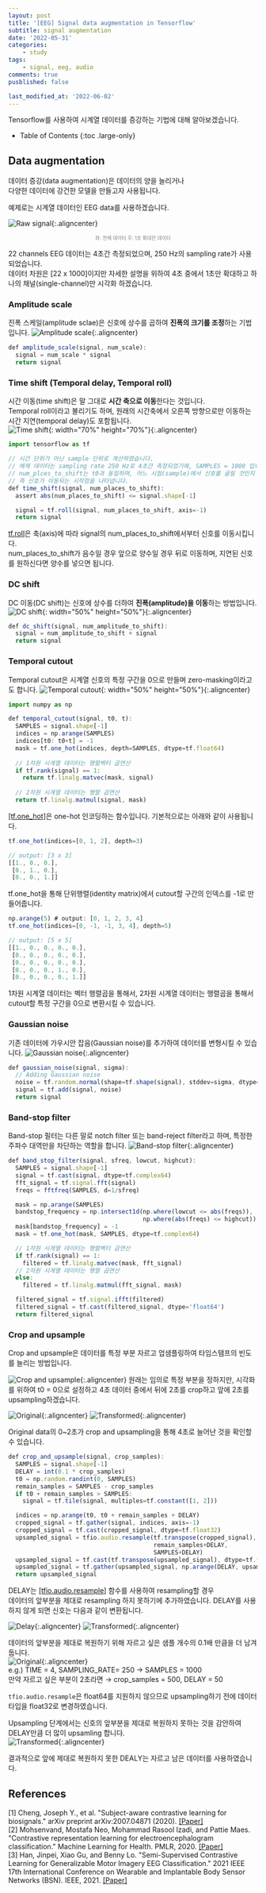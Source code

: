 ```yaml
---
layout: post
title: '[EEG] Signal data augmentation in Tensorflow'
subtitle: signal augmentation
date: '2022-05-31'
categories:
    - study
tags:
    - signal, eeg, audio
comments: true
pusblished: false

last_modified_at: '2022-06-02'
---
```


Tensorflow를 사용하여 시계열 데이터를 증강하는 기법에 대해 알아보겠습니다.

- Table of Contents
{:toc .large-only}

## Data augmentation
데이터 증강(data augmentation)은 데이터의 양을 늘리거나    
다양한 데이터에 강건한 모델을 만들고자 사용됩니다.

예제로는 시계열 데이터인 EEG data를 사용하겠습니다.   

![Raw signal](https://github.com/HayoonSong/Images-for-Github-Pages/blob/main/study/eeg/2022-06-01-augmentation/raw_signal.jpg?raw=true){:.aligncenter}
<center><span style="color:gray; font-size:70%">좌: 전체 데이터 우: 1초 확대한 데이터</span></center>   

22 channels EEG 데이터는 4초간 측정되었으며, 250 Hz의 sampling rate가 사용되었습니다.   
데이터 차원은 [22 x 1000]이지만 자세한 설명을 위하여 
4초 중에서 1초만 확대하고 하나의 채널(single-channel)만 시각화 하겠습니다.

### Amplitude scale

진폭 스케일(amplitude sclae)은 신호에 상수를 곱하여 **진폭의 크기를 조정**하는 기법입니다.
![Amplitude scale](https://github.com/HayoonSong/Images-for-Github-Pages/blob/main/study/eeg/2022-06-01-augmentation/amplitude_scale.png?raw=true){:.aligncenter}

~~~js
def amplitude_scale(signal, num_scale):
  signal = num_scale * signal
  return signal
~~~

### Time shift (Temporal delay, Temporal roll)

시간 이동(time shift)은 말 그대로 **시간 축으로 이동**한다는 것입니다.   
Temporal roll이라고 불리기도 하며, 원래의 시간축에서 오른쪽 방향으로만 이동하는   
시간 지연(temporal delay)도 포함됩니다.   
![Time shift](https://github.com/HayoonSong/Images-for-Github-Pages/blob/main/study/eeg/2022-06-01-augmentation/time_shift.png?raw=true){: width="70%" height="70%"}{:.aligncenter}  

~~~js
import tensorflow as tf

// 시간 단위가 아닌 sample 단위로 계산하였습니다.
// 예제 데이터는 sampling rate 250 Hz로 4초간 측정되었기에, SAMPLES = 1000 입니다.
// num_plces_to_shift는 t0과 동일하며, 어느 시점(sample)에서 신호를 굴릴 것인지
// 즉 신호가 이동되는 시작점을 나타냅니다.
def time_shift(signal, num_places_to_shift):
  assert abs(num_places_to_shift) <= signal.shape[-1]

  signal = tf.roll(signal, num_places_to_shift, axis=-1)
  return signal
~~~

[tf.roll](#https://www.tensorflow.org/api_docs/python/tf/roll)은 축(axis)에 따라 signal의 num_places_to_shift에서부터 신호를 이동시킵니다.   
num_places_to_shift가 음수일 경우 앞으로 양수일 경우 뒤로 이동하며, 지연된 신호를 원하신다면 양수를 넣으면 됩니다.

### DC shift

DC 이동(DC shift)는 신호에 상수를 더하여 **진폭(amplitude)을 이동**하는 방법입니다.
![DC shift](https://github.com/HayoonSong/Images-for-Github-Pages/blob/main/study/eeg/2022-06-01-augmentation/dc_shift.png?raw=true){: width="50%" height="50%"}{:.aligncenter}  

~~~js
def dc_shift(signal, num_amplitude_to_shift):
  signal = num_amplitude_to_shift + signal
  return signal
~~~

### Temporal cutout

Temporal cutout은 시계열 신호의 특정 구간을 0으로 만들며 zero-masking이라고도 합니다.
![Temporal cutout](https://github.com/HayoonSong/Images-for-Github-Pages/blob/main/study/eeg/2022-06-01-augmentation/temporal_cutout.png?raw=true){: width="50%" height="50%"}{:.aligncenter}  

~~~js
import numpy as np

def temporal_cutout(signal, t0, t):
  SAMPLES = signal.shape[-1]
  indices = np.arange(SAMPLES)
  indices[t0: t0+t] = -1
  mask = tf.one_hot(indices, depth=SAMPLES, dtype=tf.float64)
  
  // 1차원 시계열 데이터는 행렬벡터 곱연산
  if tf.rank(signal) == 1:
    return tf.linalg.matvec(mask, signal)
  
  // 2차원 시계열 데이터는 행렬 곱연산
  return tf.linalg.matmul(signal, mask)
~~~

[[tf.one_hot]](#https://www.tensorflow.org/api_docs/python/tf/one_hot)은 one-hot 인코딩하는 함수입니다.
기본적으로는 아래와 같이 사용됩니다.

~~~js
tf.one_hot(indices=[0, 1, 2], depth=3)

// output: [3 x 3]
[[1., 0., 0.],
 [0., 1., 0.],
 [0., 0., 1.]]
~~~

tf.one_hot을 통해 단위행렬(identity matrix)에서 cutout할 구간의 인덱스를 -1로 만들어줍니다.

~~~js
np.arange(5) # output: [0, 1, 2, 3, 4]
tf.one_hot(indices=[0, -1, -1, 3, 4], depth=5)

// output: [5 x 5]
[[1., 0., 0., 0., 0.],
 [0., 0., 0., 0., 0.],
 [0., 0., 0., 0., 0.],
 [0., 0., 0., 1., 0.],
 [0., 0., 0., 0., 1.]]
~~~

1차원 시계열 데이터는 벡터 행렬곱을 통해서, 2차원 시계열 데이터는 행렬곱을 통해서
cutout할 특정 구간을 0으로 변환시킬 수 있습니다.

### Gaussian noise

기존 데이터에 가우시안 잡음(Gaussian noise)를 추가하여 데이터를 변형시킬 수 있습니다.
![Gaussian noise](https://github.com/HayoonSong/Images-for-Github-Pages/blob/main/study/eeg/2022-06-01-augmentation/gaussian_noise.png?raw=true){:.aligncenter}

~~~js
def gaussian_noise(signal, sigma):
  // Adding Gaussian noise
  noise = tf.random.normal(shape=tf.shape(signal), stddev=sigma, dtype=signal.dtype)
  signal = tf.add(signal, noise)
  return signal
~~~

### Band-stop filter

Band-stop 필터는 다른 말로 notch filter 또는 band-reject filter라고 하며, 특정한 주파수 대역만을 차단하는 역할을 합니다.
![Band-stop filter](https://github.com/HayoonSong/Images-for-Github-Pages/blob/main/study/eeg/2022-06-01-augmentation/bandstop_filter.png?raw=true){:.aligncenter}

~~~js
def band_stop_filter(signal, sfreq, lowcut, highcut):
  SAMPLES = signal.shape[-1]
  signal = tf.cast(signal, dtype=tf.complex64)
  fft_signal = tf.signal.fft(signal)
  freqs = fftfreq(SAMPLES, d=1/sfreq)

  mask = np.arange(SAMPLES)
  bandstop_frequency = np.intersect1d(np.where(lowcut <= abs(freqs)),
                                      np.where(abs(freqs) <= highcut))
  mask[bandstop_frequency] = -1
  mask = tf.one_hot(mask, SAMPLES, dtype=tf.complex64)

  // 1차원 시계열 데이터는 행렬벡터 곱연산
  if tf.rank(signal) == 1:
    filtered = tf.linalg.matvec(mask, fft_signal)
  // 2차원 시계열 데이터는 행렬 곱연산
  else:
    filtered = tf.linalg.matmul(fft_signal, mask)

  filtered_signal = tf.signal.ifft(filtered)
  filtered_signal = tf.cast(filtered_signal, dtype='float64')
  return filtered_signal
~~~


### Crop and upsample

Crop and upsample은 데이터를 특정 부분 자르고 업샘플링하여 타임스탬프의 빈도를 늘리는 방법입니다.

![Crop and upsample](https://github.com/HayoonSong/Images-for-Github-Pages/blob/main/study/eeg/2022-06-01-augmentation/crop_upsample.png?raw=true){:.aligncenter}
원래는 임의로 특정 부분을 정하지만, 시각화를 위하여 t0 = 0으로 설정하고 4초 데이터 중에서 뒤에 2초를 crop하고 앞에 2초를 upsampling하겠습니다.

![Original](https://github.com/HayoonSong/Images-for-Github-Pages/blob/main/study/eeg/2022-06-01-augmentation/crop_upsample_original.png?raw=true){:.aligncenter}
![Transformed](https://github.com/HayoonSong/Images-for-Github-Pages/blob/main/study/eeg/2022-06-01-augmentation/crop_upsample_transformed.png?raw=true){:.aligncenter}

Original data의 0~2초가 crop and upsampling을 통해 4초로 늘어난 것을 확인할 수 있습니다.

~~~js
def crop_and_upsample(signal, crop_samples):
  SAMPLES = signal.shape[-1]
  DELAY = int(0.1 * crop_samples)
  t0 = np.random.randint(0, SAMPLES)
  remain_samples = SAMPLES - crop_samples
  if t0 + remain_samples > SAMPLES:
    signal = tf.tile(signal, multiples=tf.constant([1, 2]))

  indices = np.arange(t0, t0 + remain_samples + DELAY)
  cropped_signal = tf.gather(signal, indices, axis=-1)
  cropped_signal = tf.cast(cropped_signal, dtype=tf.float32)
  upsampled_signal = tfio.audio.resample(tf.transpose(cropped_signal),
                                         remain_samples+DELAY,
                                         SAMPLES+DELAY)
  upsampled_signal = tf.cast(tf.transpose(upsampled_signal), dtype=tf.float64)
  upsampled_signal = tf.gather(upsampled_signal, np.arange(DELAY, upsampled_signal.shape[-1]), axis=-1)
  return upsampled_signal
~~~

DELAY는 [[tfio.audio.resample]](#https://www.tensorflow.org/io/api_docs/python/tfio/audio/resample) 함수를 사용하여 resampling할 경우    
데이터의 앞부분을 제대로 resampling 하지 못하기에 추가하였습니다.
DELAY를 사용하지 않게 되면 신호는 다음과 같이 변환됩니다.

![Delay](https://github.com/HayoonSong/Images-for-Github-Pages/blob/main/study/eeg/2022-06-01-augmentation/crop_upsample_delay/delay.png?raw=true){:.aligncenter}
![Transformed](https://github.com/HayoonSong/Images-for-Github-Pages/blob/main/study/eeg/2022-06-01-augmentation/crop_upsample_delay/delay_transformed.png?raw=true){:.aligncenter}

데이터의 앞부분을 제대로 복원하기 위해 자르고 싶은 샘플 개수의 0.1배 만큼을 더 남겨둡니다.   
![Original](https://github.com/HayoonSong/Images-for-Github-Pages/blob/main/study/eeg/2022-06-01-augmentation/crop_upsample_delay/delay_original.png?raw=true){:.aligncenter}   
e.g.) TIME = 4, SAMPLING_RATE= 250 → SAMPLES = 1000     
      만약 자르고 싶은 부분이 2초라면 → crop_samples = 500, DELAY = 50    

`tfio.audio.resample`은 float64를 지원하지 않으므로 upsampling하기 전에 데이터 타입을 float32로 변경하였습니다.

Upsampling 단계에서는 신호의 앞부분을 제대로 복원하지 못하는 것을 감안하여 DELAY만큼 더 많이 upsamling 합니다.   
![Transformed](https://github.com/HayoonSong/Images-for-Github-Pages/blob/main/study/eeg/2022-06-01-augmentation/crop_upsample_delay/delay_transformed2.png?raw=true){:.aligncenter}

결과적으로 앞에 제대로 복원하지 못한 DEALY는 자르고 남은 데이터를 사용하였습니다.


## References

[1] Cheng, Joseph Y., et al. "Subject-aware contrastive learning for biosignals." arXiv preprint arXiv:2007.04871 (2020). [[Paper]](#https://arxiv.org/abs/2007.04871)   
[2] Mohsenvand, Mostafa Neo, Mohammad Rasool Izadi, and Pattie Maes. "Contrastive representation learning for electroencephalogram classification." Machine Learning for Health. PMLR, 2020. [[Paper]](#http://proceedings.mlr.press/v136/mohsenvand20a.html)   
[3] Han, Jinpei, Xiao Gu, and Benny Lo. "Semi-Supervised Contrastive Learning for Generalizable Motor Imagery EEG Classification." 2021 IEEE 17th International Conference on Wearable and Implantable Body Sensor Networks (BSN). IEEE, 2021. [[Paper]](#https://ieeexplore.ieee.org/abstract/document/9507038)
